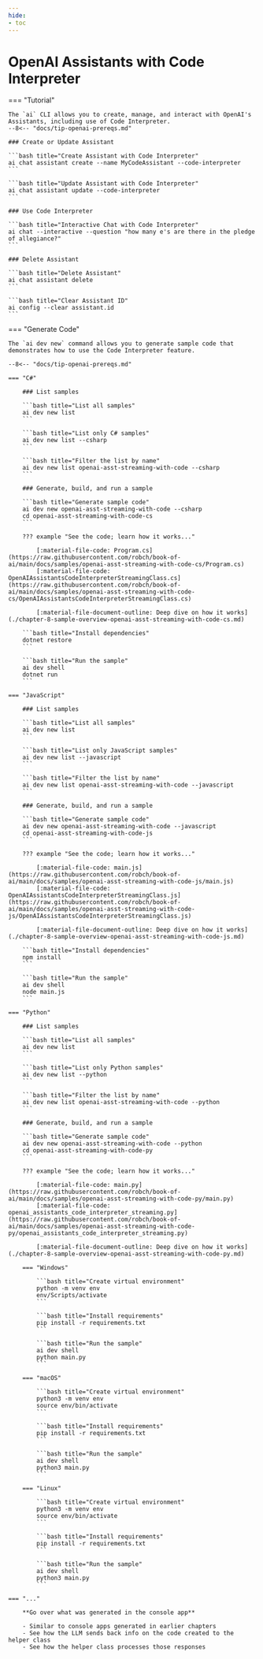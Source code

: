 ```yaml
---
hide:
- toc
---
```


# OpenAI Assistants with Code Interpreter

=== "Tutorial"

    The `ai` CLI allows you to create, manage, and interact with OpenAI's Assistants, including use of Code Interpreter.
    --8<-- "docs/tip-openai-prereqs.md"

    ### Create or Update Assistant

    ```bash title="Create Assistant with Code Interpreter"
    ai chat assistant create --name MyCodeAssistant --code-interpreter
    ```

    ```bash title="Update Assistant with Code Interpreter"
    ai chat assistant update --code-interpreter
    ```

    ### Use Code Interpreter

    ```bash title="Interactive Chat with Code Interpreter"
    ai chat --interactive --question "how many e's are there in the pledge of allegiance?"
    ```

    ### Delete Assistant

    ```bash title="Delete Assistant"
    ai chat assistant delete
    ```

    ```bash title="Clear Assistant ID"
    ai config --clear assistant.id
    ```

=== "Generate Code"

    The `ai dev new` command allows you to generate sample code that demonstrates how to use the Code Interpreter feature.

    --8<-- "docs/tip-openai-prereqs.md"

    === "C#"

        ### List samples

        ```bash title="List all samples"
        ai dev new list
        ```

        ```bash title="List only C# samples"
        ai dev new list --csharp
        ```

        ```bash title="Filter the list by name"
        ai dev new list openai-asst-streaming-with-code --csharp
        ```

        ### Generate, build, and run a sample

        ```bash title="Generate sample code"
        ai dev new openai-asst-streaming-with-code --csharp
        cd openai-asst-streaming-with-code-cs
        ```

        ??? example "See the code; learn how it works..."

            [:material-file-code: Program.cs](https://raw.githubusercontent.com/robch/book-of-ai/main/docs/samples/openai-asst-streaming-with-code-cs/Program.cs)  
            [:material-file-code: OpenAIAssistantsCodeInterpreterStreamingClass.cs](https://raw.githubusercontent.com/robch/book-of-ai/main/docs/samples/openai-asst-streaming-with-code-cs/OpenAIAssistantsCodeInterpreterStreamingClass.cs)  

            [:material-file-document-outline: Deep dive on how it works](./chapter-8-sample-overview-openai-asst-streaming-with-code-cs.md)  

        ```bash title="Install dependencies"
        dotnet restore
        ```

        ```bash title="Run the sample"
        ai dev shell
        dotnet run
        ```

    === "JavaScript"

        ### List samples

        ```bash title="List all samples"
        ai dev new list
        ```

        ```bash title="List only JavaScript samples"
        ai dev new list --javascript
        ```

        ```bash title="Filter the list by name"
        ai dev new list openai-asst-streaming-with-code --javascript
        ```

        ### Generate, build, and run a sample

        ```bash title="Generate sample code"
        ai dev new openai-asst-streaming-with-code --javascript
        cd openai-asst-streaming-with-code-js
        ```

        ??? example "See the code; learn how it works..."

            [:material-file-code: main.js](https://raw.githubusercontent.com/robch/book-of-ai/main/docs/samples/openai-asst-streaming-with-code-js/main.js)  
            [:material-file-code: OpenAIAssistantsCodeInterpreterStreamingClass.js](https://raw.githubusercontent.com/robch/book-of-ai/main/docs/samples/openai-asst-streaming-with-code-js/OpenAIAssistantsCodeInterpreterStreamingClass.js)  

            [:material-file-document-outline: Deep dive on how it works](./chapter-8-sample-overview-openai-asst-streaming-with-code-js.md)  

        ```bash title="Install dependencies"
        npm install
        ```

        ```bash title="Run the sample"
        ai dev shell
        node main.js
        ```

    === "Python"

        ### List samples

        ```bash title="List all samples"
        ai dev new list
        ```

        ```bash title="List only Python samples"
        ai dev new list --python
        ```

        ```bash title="Filter the list by name"
        ai dev new list openai-asst-streaming-with-code --python
        ```

        ### Generate, build, and run a sample

        ```bash title="Generate sample code"
        ai dev new openai-asst-streaming-with-code --python
        cd openai-asst-streaming-with-code-py
        ```

        ??? example "See the code; learn how it works..."

            [:material-file-code: main.py](https://raw.githubusercontent.com/robch/book-of-ai/main/docs/samples/openai-asst-streaming-with-code-py/main.py)  
            [:material-file-code: openai_assistants_code_interpreter_streaming.py](https://raw.githubusercontent.com/robch/book-of-ai/main/docs/samples/openai-asst-streaming-with-code-py/openai_assistants_code_interpreter_streaming.py)  

            [:material-file-document-outline: Deep dive on how it works](./chapter-8-sample-overview-openai-asst-streaming-with-code-py.md)  

        === "Windows"

            ```bash title="Create virtual environment"
            python -m venv env
            env/Scripts/activate
            ```

            ```bash title="Install requirements"
            pip install -r requirements.txt
            ```

            ```bash title="Run the sample"
            ai dev shell
            python main.py
            ```

        === "macOS"

            ```bash title="Create virtual environment"
            python3 -m venv env
            source env/bin/activate
            ```

            ```bash title="Install requirements"
            pip install -r requirements.txt
            ```

            ```bash title="Run the sample"
            ai dev shell
            python3 main.py
            ```

        === "Linux"

            ```bash title="Create virtual environment"
            python3 -m venv env
            source env/bin/activate
            ```

            ```bash title="Install requirements"
            pip install -r requirements.txt
            ```

            ```bash title="Run the sample"
            ai dev shell
            python3 main.py
            ```

    === "..."

        **Go over what was generated in the console app**  
        
        - Similar to console apps generated in earlier chapters  
        - See how the LLM sends back info on the code created to the helper class  
        - See how the helper class processes those responses  
